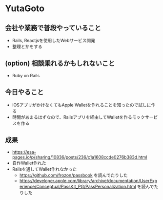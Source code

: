 # YutaGoto

## 会社や業務で普段やっていること

- Rails, Reactjsを使用したWebサービス開発
- 整理とかをする

## (option) 相談乗れるかもしれないこと

- Ruby on Rails

## 今日やること

- iOSアプリがかけなくてもApple Walletを作れることを知ったので試しに作る
- 時間があまるはずなので、Railsアプリを経由してWalletを作るモックサービスを作る

## 成果

- https://esa-pages.io/p/sharing/10836/posts/236/c1a1608ccde0276b383d.html
- 自作Wallet作れた
- Railsを通してWallet作れなかった
  - https://github.com/frozon/passbook を読んでたりした
  - https://developer.apple.com/library/archive/documentation/UserExperience/Conceptual/PassKit_PG/PassPersonalization.html を読んでたりした
